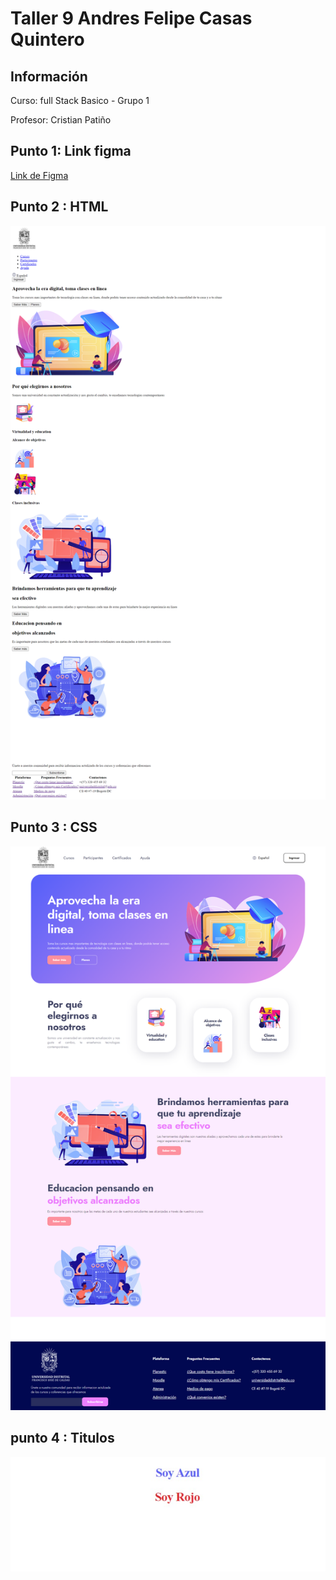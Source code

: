 <h1>Taller 9 Andres Felipe Casas Quintero</h1>

<h2> Información</h2>

<p>Curso: full Stack Basico - Grupo 1</p>
<p>Profesor: Cristian Patiño</p>

<h2> Punto 1: Link figma</h2>

<a href="https://www.figma.com/file/26GXxTBE2tB52EUSWYYgej/Andres-Casas---Proyecto-FIGMA?type=design&node-id=0%3A1&mode=design&t=EVyBoheGpHTpI5gY-1" target="_blank">Link de Figma</a>

<h2> Punto 2 : HTML</h2>
<img src="./public/images/html.png" alt="html">

<h2> Punto 3 : CSS </h2>
<img src="./public/images/CSS.png" alt="css">

<h2> punto 4 : Titulos </h2>
<img src="./public/images/punto 4.png" alt="Punto 4">
